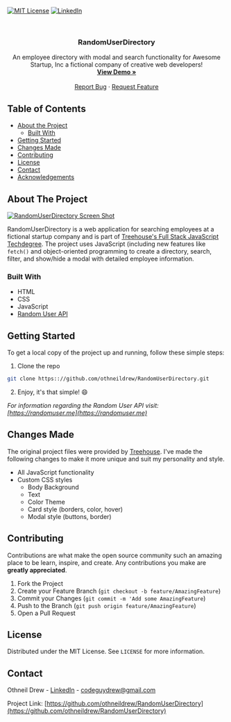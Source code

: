 <!-- PROJECT SHIELDS -->
[![MIT License][license-shield]][license-url]
[![LinkedIn][linkedin-shield]][linkedin-url]



<!-- PROJECT LOGO -->
<br />
<p align="center">
  <h3 align="center">RandomUserDirectory</h3>

  <p align="center">
    An employee directory with modal and search functionality for Awesome Startup, Inc a fictional company of creative web developers!
    <br />
    <a href="https://www.othneildrew.com/othneildrew/RandomUserDirectory"><strong>View Demo »</strong></a>
    <br />
    <br />
    <a href="https://github.com/othneildrew/RandomUserDirectory/issues">Report Bug</a>
    ·
    <a href="https://github.com/othneildrew/RandomUserDirectory/issues">Request Feature</a>
  </p>
</p>



<!-- TABLE OF CONTENTS -->
## Table of Contents

* [About the Project](#about-the-project)
  * [Built With](#built-with)
* [Getting Started](#getting-started)
* [Changes Made](#changes-made)
* [Contributing](#contributing)
* [License](#license)
* [Contact](#contact)
* [Acknowledgements](#acknowledgements)



<!-- ABOUT THE PROJECT -->
## About The Project

[![RandomUserDirectory Screen Shot][product-screenshot]](https://www.othneildrew.com/RandomUserDirectory)

RandomUserDirectory is a web application for searching employees at a fictional startup company and is part of [Treehouse's Full Stack JavaScript Techdegree](https://join.teamtreehouse.com/full-stack-javascript-techdegree). The project uses JavaScript (including new features like `fetch()` and object-oriented programming to create a directory, search, filter, and show/hide a modal with detailed employee information.



### Built With

* HTML
* CSS
* JavaScript
* [Random User API](https://randomuser.me)



<!-- GETTING STARTED -->
## Getting Started

To get a local copy of the project up and running, follow these simple steps:

1. Clone the repo
```sh
git clone https:://github.com/othneildrew/RandomUserDirectory.git
```
2. Enjoy, it's that simple! :smile:

_For information regarding the Random User API visit: [https://randomuser.me](https://randomuser.me)_



## Changes Made

The original project files were provided by [Treehouse](https://teamtreehouse.com). I've made the following changes to make it more unique and suit my personality and style.

* All JavaScript functionality
* Custom CSS styles
  * Body Background
  * Text
  * Color Theme
  * Card style (borders, color, hover)
  * Modal style (buttons, border)



<!-- CONTRIBUTING -->
## Contributing

Contributions are what make the open source community such an amazing place to be learn, inspire, and create. Any contributions you make are **greatly appreciated**.

1. Fork the Project
2. Create your Feature Branch (`git checkout -b feature/AmazingFeature`)
3. Commit your Changes (`git commit -m 'Add some AmazingFeature`)
4. Push to the Branch (`git push origin feature/AmazingFeature`)
5. Open a Pull Request



<!-- LICENSE -->
## License

Distributed under the MIT License. See `LICENSE` for more information.



<!-- CONTACT -->
## Contact

Othneil Drew - [LinkedIn](https://linkedin.com/in/othneildrew) - codeguydrew@gmail.com

Project Link: [https://github.com/othneildrew/RandomUserDirectory](https://github.com/othneildrew/RandomUserDirectory)





<!-- MARKDOWN LINKS & IMAGES -->
[license-shield]: https://img.shields.io/badge/license-MIT-blue.svg?style=flat-square
[license-url]: https://choosealicense.com/licenses/mit
[linkedin-shield]: https://img.shields.io/badge/-LinkedIn-black.svg?style=flat-square&logo=linkedin&colorB=555
[linkedin-url]: https://linkedin.com/in/othneildrew
[product-screenshot]: https://raw.githubusercontent.com/othneildrew/othneildrew.github.io/master/images/projects/random-user-directory-.jpg
